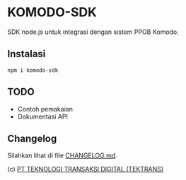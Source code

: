 # KOMODO-SDK

SDK node.js untuk integrasi dengan sistem PPOB Komodo.

## Instalasi

```
npm i komodo-sdk
```

## TODO
* Contoh pemakaian
* Dokumentasi API

## Changelog

Silahkan lihat di file [CHANGELOG.md](./CHANGELOG.md).

(c) [PT TEKNOLOGI TRANSAKSI DIGITAL (TEKTRANS)](https://www.tektrans.id)

